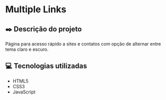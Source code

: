 # Multiple Links

## ✒️ Descrição do projeto
Página para acesso rápido a sites e contatos com opção de alternar entre tema claro e escuro.

## 💻 Tecnologias utilizadas
- HTML5
- CSS3
- JavaScript
